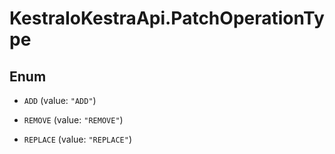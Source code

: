# KestraIoKestraApi.PatchOperationType

## Enum


* `ADD` (value: `"ADD"`)

* `REMOVE` (value: `"REMOVE"`)

* `REPLACE` (value: `"REPLACE"`)


